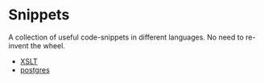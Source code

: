 # Snippets

A collection of useful code-snippets in different languages. No need to
re-invent the wheel.

- [XSLT](./XSLT)
- [postgres](./postgres)

